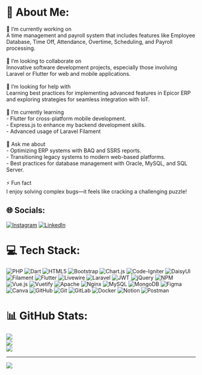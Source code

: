 # 💫 About Me:
🔭 I’m currently working on  <br>A time management and payroll system that includes features like Employee Database, Time Off, Attendance, Overtime, Scheduling, and Payroll processing.  <br><br>👯 I’m looking to collaborate on  <br>Innovative software development projects, especially those involving Laravel or Flutter for web and mobile applications.  <br><br>🤝 I’m looking for help with  <br>Learning best practices for implementing advanced features in Epicor ERP and exploring strategies for seamless integration with IoT.  <br><br>🌱 I’m currently learning  <br>- Flutter for cross-platform mobile development.  <br>- Express.js to enhance my backend development skills.  <br>- Advanced usage of Laravel Filament<br><br>💬 Ask me about  <br>- Optimizing ERP systems with BAQ and SSRS reports.  <br>- Transitioning legacy systems to modern web-based platforms.  <br>- Best practices for database management with Oracle, MySQL, and SQL Server.  <br><br>⚡ Fun fact  <br>I enjoy solving complex bugs—it feels like cracking a challenging puzzle!


## 🌐 Socials:
[![Instagram](https://img.shields.io/badge/Instagram-%23E4405F.svg?logo=Instagram&logoColor=white)](https://instagram.com/haris.t_) [![LinkedIn](https://img.shields.io/badge/LinkedIn-%230077B5.svg?logo=linkedin&logoColor=white)](https://linkedin.com/in/haris-tanone) 

# 💻 Tech Stack:
![PHP](https://img.shields.io/badge/php-%23777BB4.svg?style=flat&logo=php&logoColor=white) ![Dart](https://img.shields.io/badge/dart-%230175C2.svg?style=flat&logo=dart&logoColor=white) ![HTML5](https://img.shields.io/badge/html5-%23E34F26.svg?style=flat&logo=html5&logoColor=white) ![Bootstrap](https://img.shields.io/badge/bootstrap-%238511FA.svg?style=flat&logo=bootstrap&logoColor=white) ![Chart.js](https://img.shields.io/badge/chart.js-F5788D.svg?style=flat&logo=chart.js&logoColor=white) ![Code-Igniter](https://img.shields.io/badge/CodeIgniter-%23EF4223.svg?style=flat&logo=codeIgniter&logoColor=white) ![DaisyUI](https://img.shields.io/badge/daisyui-5A0EF8?style=flat&logo=daisyui&logoColor=white) ![Filament](https://img.shields.io/badge/Filament-FFAA00?style=flat&logoColor=%23000000) ![Flutter](https://img.shields.io/badge/Flutter-%2302569B.svg?style=flat&logo=Flutter&logoColor=white) ![Livewire](https://img.shields.io/badge/livewire-%234e56a6.svg?style=flat&logo=livewire&logoColor=white) ![Laravel](https://img.shields.io/badge/laravel-%23FF2D20.svg?style=flat&logo=laravel&logoColor=white) ![JWT](https://img.shields.io/badge/JWT-black?style=flat&logo=JSON%20web%20tokens) ![jQuery](https://img.shields.io/badge/jquery-%230769AD.svg?style=flat&logo=jquery&logoColor=white) ![NPM](https://img.shields.io/badge/NPM-%23CB3837.svg?style=flat&logo=npm&logoColor=white) ![Vue.js](https://img.shields.io/badge/vue.js-%2335495e.svg?style=flat&logo=vuedotjs&logoColor=%234FC08D) ![Vuetify](https://img.shields.io/badge/Vuetify-1867C0?style=flat&logo=vuetify&logoColor=AEDDFF) ![Apache](https://img.shields.io/badge/apache-%23D42029.svg?style=flat&logo=apache&logoColor=white) ![Nginx](https://img.shields.io/badge/nginx-%23009639.svg?style=flat&logo=nginx&logoColor=white) ![MySQL](https://img.shields.io/badge/mysql-4479A1.svg?style=flat&logo=mysql&logoColor=white) ![MongoDB](https://img.shields.io/badge/MongoDB-%234ea94b.svg?style=flat&logo=mongodb&logoColor=white) ![Figma](https://img.shields.io/badge/figma-%23F24E1E.svg?style=flat&logo=figma&logoColor=white) ![Canva](https://img.shields.io/badge/Canva-%2300C4CC.svg?style=flat&logo=Canva&logoColor=white) ![GitHub](https://img.shields.io/badge/github-%23121011.svg?style=flat&logo=github&logoColor=white) ![Git](https://img.shields.io/badge/git-%23F05033.svg?style=flat&logo=git&logoColor=white) ![GitLab](https://img.shields.io/badge/gitlab-%23181717.svg?style=flat&logo=gitlab&logoColor=white) ![Docker](https://img.shields.io/badge/docker-%230db7ed.svg?style=flat&logo=docker&logoColor=white) ![Notion](https://img.shields.io/badge/Notion-%23000000.svg?style=flat&logo=notion&logoColor=white) ![Postman](https://img.shields.io/badge/Postman-FF6C37?style=flat&logo=postman&logoColor=white)
# 📊 GitHub Stats:
![](https://github-readme-stats.vercel.app/api?username=haristanone&theme=transparent&hide_border=false&include_all_commits=true&count_private=true)<br/>
![](https://github-readme-streak-stats.herokuapp.com/?user=haristanone&theme=transparent&hide_border=false)<br/>
![](https://github-readme-stats.vercel.app/api/top-langs/?username=haristanone&theme=transparent&hide_border=false&include_all_commits=true&count_private=true&layout=compact)

---
[![](https://visitcount.itsvg.in/api?id=haristanone&icon=0&color=0)](https://visitcount.itsvg.in)

<!-- Proudly created with GPRM ( https://gprm.itsvg.in ) -->
